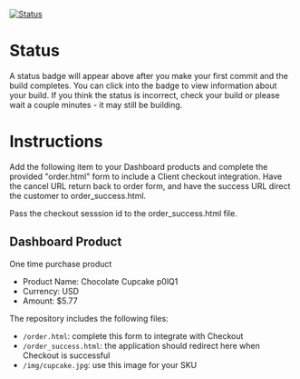 [![Status](https://img.shields.io/badge/status-BUILDING%20COMMIT:%20ca322bdcf59156cd3eb1aa1164eb365cd7a0a866-yellow.svg)](https://github.com/crowdbotics-challenges/bakery_scaffold_bE7YrapbzZZr1cwO/commit/ca322bdcf59156cd3eb1aa1164eb365cd7a0a866)


# Status

A status badge will appear above after you make your first commit and the build completes. You can click into the badge to view information about your build. If you think the status is incorrect, check your build or please wait a couple minutes - it may still be building.

# Instructions

Add the following item to your Dashboard products and complete the provided "order.html" form to include a Client checkout integration. Have the cancel URL return back to order form, and have the success URL direct the customer to order_success.html.

Pass the checkout sesssion id to the order_success.html file.

## Dashboard Product
One time purchase product
* Product Name: Chocolate Cupcake p0lQ1
* Currency: USD
* Amount: $5.77

The repository includes the following files:
* `/order.html`: complete this form to integrate with Checkout
* `/order_success.html`: the application should redirect here when Checkout is successful
* `/img/cupcake.jpg`: use this image for your SKU
